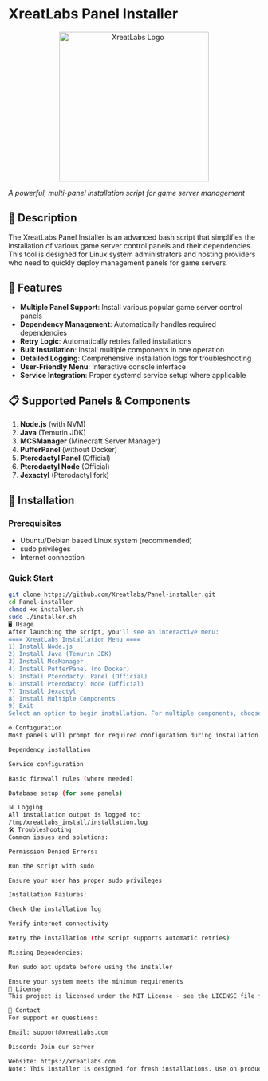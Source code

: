 # XreatLabs Panel Installer

<p align="center">
  <img src="https://raw.githubusercontent.com/Xreatlabs/.github/main/profile/xreatlabs-logo-dark.png" alt="XreatLabs Logo" width="300">
</p>

*A powerful, multi-panel installation script for game server management*

## 📝 Description

The XreatLabs Panel Installer is an advanced bash script that simplifies the installation of various game server control panels and their dependencies. This tool is designed for Linux system administrators and hosting providers who need to quickly deploy management panels for game servers.

## 🌟 Features

- **Multiple Panel Support**: Install various popular game server control panels
- **Dependency Management**: Automatically handles required dependencies
- **Retry Logic**: Automatically retries failed installations
- **Bulk Installation**: Install multiple components in one operation
- **Detailed Logging**: Comprehensive installation logs for troubleshooting
- **User-Friendly Menu**: Interactive console interface
- **Service Integration**: Proper systemd service setup where applicable

## 📋 Supported Panels & Components

1. **Node.js** (with NVM)
2. **Java** (Temurin JDK)
3. **MCSManager** (Minecraft Server Manager)
4. **PufferPanel** (without Docker)
5. **Pterodactyl Panel** (Official)
6. **Pterodactyl Node** (Official)
7. **Jexactyl** (Pterodactyl fork)

## 🚀 Installation

### Prerequisites
- Ubuntu/Debian based Linux system (recommended)
- sudo privileges
- Internet connection

### Quick Start
```bash
git clone https://github.com/Xreatlabs/Panel-installer.git
cd Panel-installer
chmod +x installer.sh
sudo ./installer.sh
🖥️ Usage
After launching the script, you'll see an interactive menu:
==== XreatLabs Installation Menu ====
1) Install Node.js
2) Install Java (Temurin JDK)
3) Install McsManager
4) Install PufferPanel (no Docker)
5) Install Pterodactyl Panel (Official)
6) Install Pterodactyl Node (Official)
7) Install Jexactyl
8) Install Multiple Components
9) Exit
Select an option to begin installation. For multiple components, choose option 8 and select numbers separated by spaces (e.g., "1 3 5").'''

⚙️ Configuration
Most panels will prompt for required configuration during installation. The script handles:

Dependency installation

Service configuration

Basic firewall rules (where needed)

Database setup (for some panels)

📊 Logging
All installation output is logged to:
/tmp/xreatlabs_install/installation.log
🛠️ Troubleshooting
Common issues and solutions:

Permission Denied Errors:

Run the script with sudo

Ensure your user has proper sudo privileges

Installation Failures:

Check the installation log

Verify internet connectivity

Retry the installation (the script supports automatic retries)

Missing Dependencies:

Run sudo apt update before using the installer

Ensure your system meets the minimum requirements
📜 License
This project is licensed under the MIT License - see the LICENSE file for details.

📧 Contact
For support or questions:

Email: support@xreatlabs.com

Discord: Join our server

Website: https://xreatlabs.com
Note: This installer is designed for fresh installations. Use on production systems with caution and always back up your data first.
